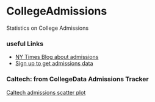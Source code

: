 # CollegeAdmissions
Statistics on College Admissions


### useful Links
* [NY Times Blog about admissions](http://thechoice.blogs.nytimes.com/category/admissions-data/)
* [Sign up to get admissions data](http://www.collegedata.com/cs/admissions/admissions_tracker.jhtml)

### Caltech: from CollegeData Admissions Tracker
[Caltech admissions scatter plot](Figures/Caltech_Tracker.png)